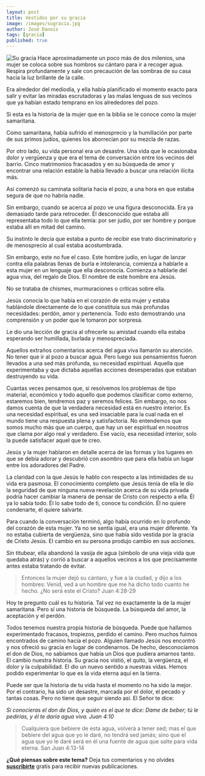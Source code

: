 ```yaml
---
layout: post
title: Vestidos por su gracia
image: /images/sugracia.jpg
author: José Danois
tags: [gracia]
published: true
---
```

![Su gracia](/images/sugracia.jpg)
Hace aproximadamente un poco más de dos milenios, una mujer se coloca sobre sus hombros su cántaro para ir a recoger agua. Respira profundamente y sale con precaución de las sombras de su casa hacia la luz brillante de la calle.

Era alrededor del mediodía, y ella había planificado el momento exacto para salir y evitar las miradas escrutadoras y las malas lenguas de sus vecinos que ya habían estado temprano en los alrededores del pozo.

Si esta es la historia de la mujer que en la biblia se le conoce como la mujer samaritana.

Como samaritana, había sufrido el menosprecio y la humillación por parte de sus primos judíos, quienes los aborrecían por su mezcla de razas.

Por otro lado, su vida personal era un desastre. Una vida que le ocasionaba dolor y vergüenza y que era el tema de conversación entre los vecinos del barrio. Cinco matrimonios fracasados y en su búsqueda de amor y encontrar una relación estable la había llevado a buscar una relación ilícita más.

Así comenzó su caminata solitaria hacia el pozo, a una hora en que estaba segura de que no habría nadie.

Sin embargo, cuando se acerca al pozo ve una figura desconocida. Era ya demasiado tarde para retroceder. El desconocido que estaba allí representaba todo lo que ella temía: por ser judío, por ser hombre y porque estaba allí en mitad del camino.

Su instinto le decía que estaba a punto de recibir ese trato discriminatorio y de menosprecio al cual estaba acostumbrada.

Sin embargo, este no fue el caso. Este hombre judío, en lugar de lanzar contra ella palabras llenas de burla e intolerancia, comienza a hablarle a esta mujer en un lenguaje que ella desconocía. Comienza a hablarle del agua viva, del regalo de Dios. El nombre de este hombre era Jesús.

No se trataba de chismes, murmuraciones o críticas sobre ella.

Jesús conocía lo que había en el corazón de esta mujer y estaba hablándole directamente de lo que constituía sus más profundas necesidades: perdón, amor y pertenencia. Todo esto demostrando una comprensión y un poder que le tomaron por sorpresa.

Le dio una lección de gracia al ofrecerle su amistad cuando ella estaba esperando ser humillada, burlada y menospreciada.

Aquellos extraños comentarios acerca del agua viva llamarón su atención. No tener que ir al pozo a buscar agua. Pero luego sus pensamientos fueron llevados a una sed más profunda, su necesidad espiritual. Aquella que experimentaba y que dictaba aquellas acciones desesperadas que estaban destruyendo su vida.

Cuantas veces pensamos que, si resolvemos los problemas de tipo material, económico y todo aquello que podemos clasificar como externo, estaremos bien, tendremos paz y seremos felices. Sin embargo, no nos damos cuenta de que la verdadera necesidad está en nuestro interior. Es una necesidad espiritual, es una sed insaciable para la cual nada en el mundo tiene una respuesta plena y satisfactoria. No entendemos que somos mucho más que un cuerpo, que hay un ser espiritual en nosotros que clama por algo real y verdadero. Ese vacío, esa necesidad interior, solo la puede satisfacer aquel que te creo.

Jesús y la mujer hablaron en detalle acerca de las formas y los lugares en que se debía adorar y descubrió con asombro que para ella había un lugar entre los adoradores del Padre.

La claridad con la que Jesús le hablo con respecto a las intimidades de su vida era pasmosa. El conocimiento completo que Jesús tenía de ella le dio la seguridad de que ninguna nueva revelación acerca de su vida privada podría hacer cambiar la manera de pensar de Cristo con respecto a ella. Él ya lo sabía todo. Él lo sabe todo de ti, conoce tu condición. Él no quiere condenarte, él quiere salvarte.

Para cuando la conversación terminó, algo había ocurrido en lo profundo del corazón de esta mujer. Ya no se sentía igual, era una mujer diferente. Ya no estaba cubierta de vergüenza, sino que había sido vestida por la gracia de Cristo Jesús. El cambio en su persona produjo cambio en sus acciones.

Sin titubear, ella abandonó la vasija de agua (símbolo de una vieja vida que quedaba atrás) y corrió a buscar a aquellos vecinos a los que precisamente antes estaba tratando de evitar.

> Entonces la mujer dejó su cántaro, y fue a la ciudad, y dijo a los hombres: Venid, ved a un hombre que me ha dicho todo cuanto he hecho. ¿No será este el Cristo? Juan 4:28-29

Hoy te pregunto cuál es tu historia. Tal vez no exactamente la de la mujer samaritana. Pero sí una historia de búsqueda. La búsqueda del amor, la aceptación y el perdón.

Todos tenemos nuestra propia historia de búsqueda. Puede que hallamos experimentado fracasos, tropiezos, perdido el camino. Pero muchos fuimos encontrados de camino hacia el pozo. Alguien llamado Jesús nos encontró y nos ofreció su gracia en lugar de condenarnos. De hecho, desconocíamos el don de Dios, no sabíamos que había un Dios que pudiera amarnos tanto. El cambio nuestra historia. Su gracia nos vistió, el quito, la vergüenza, el dolor y la culpabilidad. El dio un nuevo sentido a nuestras vidas. Hemos podido experimentar lo que es la vida eterna aquí en la tierra.

Puede ser que la historia de tu vida hasta el momento no ha sido la mejor. Por el contrario, ha sido un desastre, marcada por el dolor, el pecado y tantas cosas. Pero no tiene que seguir siendo así. El Señor te dice:

_Si conocieras el don de Dios, y quién es el que te dice: Dame de beber; tú le pedirías, y él te daría agua viva. Juan 4:10_

> Cualquiera que bebiere de esta agua, volverá a tener sed; mas el que bebiere del agua que yo le daré, no tendrá sed jamás; sino que el agua que yo le daré será en él una fuente de agua que salte para vida eterna. San Juan 4:13-14

**¿Qué piensas sobre este tema?** Deja tus comentarios y no olvides **[suscribirte](https://www.feedio.co/@jdanois)** gratis para recibir nuevas publicaciones.
<!--stackedit_data:
eyJoaXN0b3J5IjpbLTUxMTgzNTBdfQ==
-->